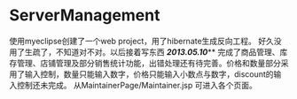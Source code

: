 ﻿ServerManagement
================
使用myeclipse创建了一个web project，用了hibernate生成反向工程。
好久没用了生疏了，不知道对不对。以后接着写东西
*********2013.05.10***********
完成了商品管理、库存管理、店铺管理及部分销售统计功能，出错处理还有待完善。价格和数量部分采用了输入控制，数量只能输入数字，价格只能输入小数点与数字，discount的输入控制还未完成。
从MaintainerPage/Maintainer.jsp 可进入各个页面。

